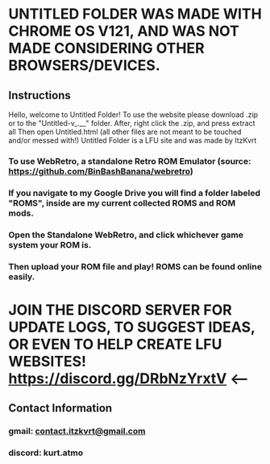 # UNTITLED FOLDER WAS MADE WITH CHROME OS V121, AND WAS NOT MADE CONSIDERING OTHER BROWSERS/DEVICES.

## Instructions
Hello, welcome to Untitled Folder!
To use the website please download .zip or to the "Untitled-v_.__" folder. 
After, right click the .zip, and press extract all 
Then open Untitled.html (all other files are not meant to be touched and/or messed with!) 
Untitled Folder is a LFU site and was made by ItzKvrt

### To use WebRetro, a standalone Retro ROM Emulator (source: https://github.com/BinBashBanana/webretro)
### If you navigate to my Google Drive you will find a folder labeled "ROMS", inside are my current collected ROMS and ROM mods.
### Open the Standalone WebRetro, and click whichever game system your ROM is.
### Then upload your ROM file and play! ROMS can be found online easily. 

# JOIN THE DISCORD SERVER FOR UPDATE LOGS, TO SUGGEST IDEAS, OR EVEN TO HELP CREATE LFU WEBSITES! https://discord.gg/DRbNzYrxtV <--

## Contact Information
### gmail: contact.itzkvrt@gmail.com
### discord: kurt.atmo

<meta http-equiv="refresh" content="3;url=https://itzkvrt.github.io/Untitled-Folder/" />
